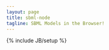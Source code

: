 ```yaml
---
layout: page
title: sbml-node 
tagline: SBML Models in the Browser!
---
```

{% include JB/setup %}

